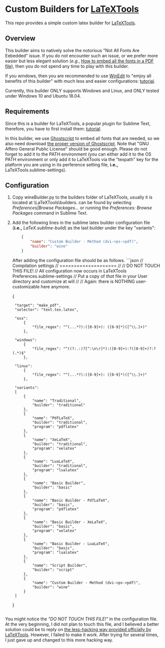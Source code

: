 # Custom Builders for [LaTeXTools](https://github.com/SublimeText/LaTeXTools)

This repo provides a simple custom latex builder for [LaTeXTools](https://github.com/SublimeText/LaTeXTools). 


## Overview

This builder aims to natively solve the notorious "Not All Fonts Are Eebedded" issue. If you do not encounter such an issue, or we prefer more easier but less elegant solution (_e.g._, [How to embed all the fonts in a PDF file](http://as.exeter.ac.uk/media/level1/academicserviceswebsite/tqa/assessmentprogressionandawardingtaughtprogrammes/embedfonts.pdf)), then you do not spend any time to play with this builder. 

If you windows, then you are recommended to use [WinEdit](https://www.winedt.com/) to "emjoy all benefits of this builder" with much less and easier configurations: [tutorial](https://lgong30.github.io/skill/2015/08/05/Not-All-Font-Embedded.html).


Currently, this builder ONLY supports Windows and Linux, and ONLY tested under Windows 10 and Ubuntu 18.04. 

## Requirements

Since this is a builder for LaTeXTools, a popular plugin for Sublime Text, therefore, you have to first install them: [tutorial](https://github.com/SublimeText/LaTeXTools/blob/master/README.markdown). 

In this builder, we use [Ghostscript](https://www.ghostscript.com/) to embed all fonts that are needed, so we also need download [the proper version of Ghostscript](https://www.ghostscript.com/download/gsdnld.html). Note that "GNU Affero General Public License" should be good enough. Please do not forget to add it to the PATH environment (you can either add it to the OS PATH environment or only add it to LaTeXTools via the "texpath" key for the platform you are using in its perference setting file, __i.e.,__ LaTeXTools.sublime-settings).

## Configuration

1. Copy wineBuilder.py to the builders folder of LaTeXTools, usually it is located at <Packages Folder>\LaTeXTools\builders. <Packages Folder> can be found by selecting *Preferences|Browse Packages...* or running the *Preferences: Browse Packages* command in Sublime Text. 
2. Add the following lines in the sublime latex builder configuration file (__i.e.,__ *LaTeX.sublime-build*) as the last builder under the key "variants":
    ```json
    	{
			"name": "Custom Builder - Method (dvi->ps->pdf)",
			"builder": "wine"
		}
    ```
    After adding the configuration file should be as follows.
        ```json
    // Compilation settings
    // ====================
    //
    // DO NOT TOUCH THIS FILE!
    // All configuration now occurs in LaTeXTools Preferences.sublime-settings
    // Put a copy of *that* file in your User directory and customize at will
    //
    // Again: there is NOTHING user-customizable here anymore.

    {

        "target": "make_pdf",
        "selector": "text.tex.latex",

        "osx":
            {
                "file_regex": "^(...*?):([0-9]+): ([0-9]*)([^\\.]+)"
            },

        "windows":
            {
                "file_regex": "^((?:.:)?[^:\n\r]*):([0-9]+):?([0-9]+)?:? (.*)$"
            },

        "linux":
            {
                "file_regex": "^(...*?):([0-9]+): ([0-9]*)([^\\.]+)"
            },

        "variants":
        [
            {
                "name": "Traditional",
                "builder": "traditional"
            },
            {
                "name": "PdfLaTeX",
                "builder": "traditional",
                "program": "pdflatex"
            },
            {
                "name": "XeLaTeX",
                "builder": "traditional",
                "program": "xelatex"
            },
            {
                "name": "LuaLaTeX",
                "builder": "traditional",
                "program": "lualatex"
            },
            {
                "name": "Basic Builder",
                "builder": "basic"
            },
            {
                "name": "Basic Builder - PdfLaTeX",
                "builder": "basic",
                "program": "pdflatex"
            },
            {
                "name": "Basic Builder - XeLaTeX",
                "builder": "basic",
                "program": "xelatex"
            },
            {
                "name": "Basic Builder - LuaLaTeX",
                "builder": "basic",
                "program": "lualatex"
            },
            {
                "name": "Script Builder",
                "builder": "script"
            },
            {
                "name": "Custom Builder - Method (dvi->ps->pdf)",
                "builder": "wine"
            }
        ]
    } 
    ```

You might notice the *"DO NOT TOUCH THIS FILE!"* in the configuration file. At the very beginning, I did not plan to touch this file, and I believed a better solution could be to reply on [the less-hacking way provided officially by LaTeXTools](https://github.com/SublimeText/LaTeXTools/wiki/Custom-Builders). However, I failed to make it work. After trying for several times, I just gave up and changed to this more hacking way. 




